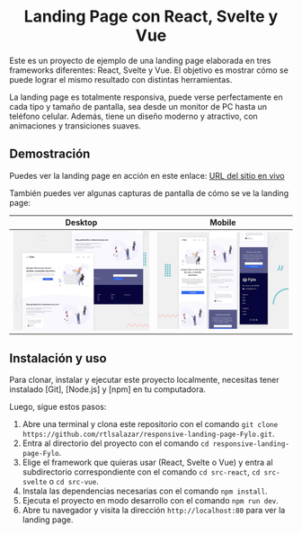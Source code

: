 <div align="center">
	<h1 align="center"><b>Landing Page con React, Svelte y Vue</b></h1>

</div>

Este es un proyecto de ejemplo de una landing page elaborada en tres frameworks diferentes: React, Svelte y Vue. El objetivo es mostrar cómo se puede lograr el mismo resultado con distintas herramientas.

La landing page es totalmente responsiva, puede verse perfectamente en cada tipo y tamaño de pantalla, sea desde un monitor de PC hasta un teléfono celular. Además, tiene un diseño moderno y atractivo, con animaciones y transiciones suaves.
## Demostración
Puedes ver la landing page en acción en este enlace:
[URL del sitio en vivo](https://rtlsalazar.github.io/responsive-landing-page-Fylo/site/)

También puedes ver algunas capturas de pantalla de cómo se ve la landing page:

| Desktop | Mobile | 
| - | - |
| ![Desktop Preview](./Screenshot_desktop.webp) |![Mobile Preview](./Screenshot_mobile.webp) |


## Instalación y uso

Para clonar, instalar y ejecutar este proyecto localmente, necesitas tener instalado [Git], [Node.js] y [npm] en tu computadora.

Luego, sigue estos pasos:

1. Abre una terminal y clona este repositorio con el comando `git clone https://github.com/rtlsalazar/responsive-landing-page-Fylo.git`.
2. Entra al directorio del proyecto con el comando `cd responsive-landing-page-Fylo`.
3. Elige el framework que quieras usar (React, Svelte o Vue) y entra al subdirectorio correspondiente con el comando `cd src-react`, `cd src-svelte` o `cd src-vue`.
4. Instala las dependencias necesarias con el comando `npm install`.
5. Ejecuta el proyecto en modo desarrollo con el comando `npm run dev`.
6. Abre tu navegador y visita la dirección `http://localhost:80` para ver la landing page.